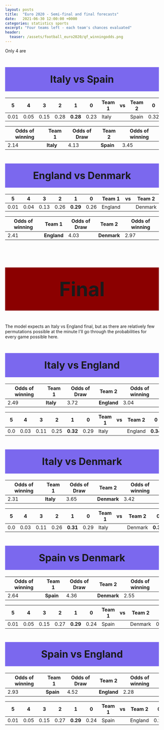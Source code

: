 ```yaml
---
layout: posts
title:  "Euro 2020 - Semi-final and final forecasts"
date:   2021-06-30 12:00:00 +0000
categories: statistics sports
excerpt: "Four teams left - each team's chances evaluated"
header:
  teaser: /assets/football_euro2020/qf_winningodds.png
---
```




Only 4 are 





<h1 style="text-align: center; font-size:32px;background-color:mediumslateblue;padding:20px;">Italy vs Spain</h1>

|5|4|3|2|1|0| Team 1|vs|Team 2|0|1|2|3|4|5 
 |-|-|-|-|-|-|-|-|-|-|-|-|-|-|-| 
 |0.01|0.05|0.15|0.28|**0.28**|0.23| Italy | | Spain |0.32|**0.32**|0.24|0.1|0.02|0.0| 


|Odds of winning | Team 1| Odds of Draw |Team 2|Odds of winning 
 |-|-|-|-|-| 
 |2.14|**Italy**|4.13|**Spain**|3.45| 



<h1 style="text-align: center; font-size:32px;background-color:mediumslateblue;padding:20px;">England vs Denmark</h1>

|5|4|3|2|1|0| Team 1|vs|Team 2|0|1|2|3|4|5 
 |-|-|-|-|-|-|-|-|-|-|-|-|-|-|-| 
 |0.01|0.04|0.13|0.26|**0.29**|0.26| England | | Denmark |0.3|**0.31**|0.25|0.11|0.03|0.0| 


|Odds of winning | Team 1| Odds of Draw |Team 2|Odds of winning 
 |-|-|-|-|-| 
 |2.41|**England**|4.03|**Denmark**|2.97| 



<h1 style="text-align: center; font-size:64px;background-color:darkred;padding:32px;">Final</h1>


The model expects an Italy vs England final, but as there are relatively few permutations possible at the minute I'll go through the probabilities for every game possible here.


<h1 style="text-align: center; font-size:32px;background-color:mediumslateblue;padding:20px;">Italy vs England</h1>

|Odds of winning | Team 1| Odds of Draw |Team 2|Odds of winning 
 |-|-|-|-|-| 
 |2.49|**Italy**|3.72|**England**|3.04|


|5|4|3|2|1|0| Team 1|vs|Team 2|0|1|2|3|4|5 
 |-|-|-|-|-|-|-|-|-|-|-|-|-|-|-| 
 |0.0|0.03|0.11|0.25|**0.32**|0.29| Italy | | England |**0.34**|0.32|0.23|0.09|0.02|0.0|

<h1 style="text-align: center; font-size:32px;background-color:mediumslateblue;padding:20px;">Italy vs Denmark</h1>


|Odds of winning | Team 1| Odds of Draw |Team 2|Odds of winning 
 |-|-|-|-|-| 
 |2.31|**Italy**|3.65|**Denmark**|3.42| 


|5|4|3|2|1|0| Team 1|vs|Team 2|0|1|2|3|4|5 
 |-|-|-|-|-|-|-|-|-|-|-|-|-|-|-| 
 |0.0|0.03|0.11|0.26|**0.31**|0.29| Italy | | Denmark |**0.38**|0.33|0.21|0.07|0.01|0.0| 




<h1 style="text-align: center; font-size:32px;background-color:mediumslateblue;padding:20px;">Spain vs Denmark</h1>

|Odds of winning | Team 1| Odds of Draw |Team 2|Odds of winning 
 |-|-|-|-|-| 
 |2.64|**Spain**|4.36|**Denmark**|2.55| 



|5|4|3|2|1|0| Team 1|vs|Team 2|0|1|2|3|4|5 
 |-|-|-|-|-|-|-|-|-|-|-|-|-|-|-| 
 |0.01|0.05|0.15|0.27|**0.29**|0.24| Spain | | Denmark |0.24|**0.28**|0.26|0.15|0.06|0.01| 




<h1 style="text-align: center; font-size:32px;background-color:mediumslateblue;padding:20px;">Spain vs England</h1>

|Odds of winning | Team 1| Odds of Draw |Team 2|Odds of winning 
 |-|-|-|-|-| 
 |2.93|**Spain**|4.52|**England**|2.28| 

|5|4|3|2|1|0| Team 1|vs|Team 2|0|1|2|3|4|5 
 |-|-|-|-|-|-|-|-|-|-|-|-|-|-|-| 
 |0.01|0.05|0.15|0.27|**0.29**|0.24| Spain | | England |0.21|0.25|**0.26**|0.17|0.08|0.02| 

